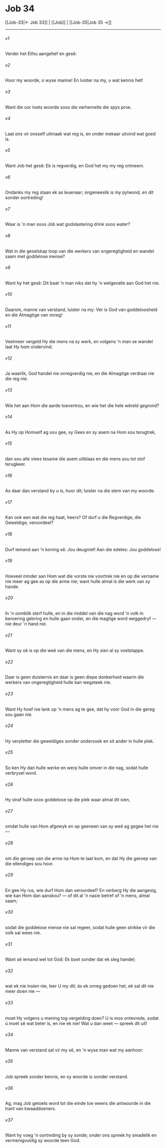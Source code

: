 # Job 34

[[Job-33|← Job 33]] | [[Job]] | [[Job-35|Job 35 →]]
***

###### v1
Verder het Elíhu aangehef en gesê: 
###### v2
Hoor my woorde, o wyse manne! En luister na my, u wat kennis het! 
###### v3
Want die oor toets woorde soos die verhemelte die spys proe. 
###### v4
Laat ons vir onsself uitmaak wat reg is, en onder mekaar uitvind wat goed is. 
###### v5
Want Job het gesê: Ek is regverdig, en God het my my reg ontneem. 
###### v6
Ondanks my reg staan ek as leuenaar; ongeneeslik is my pylwond, en dit sonder oortreding! 
###### v7
Waar is 'n man soos Job wat godslastering drink soos water? 
###### v8
Wat in die geselskap loop van die werkers van ongeregtigheid en wandel saam met goddelose mense? 
###### v9
Want hy het gesê: Dit baat 'n man niks dat hy 'n welgevalle aan God het nie. 
###### v10
Daarom, manne van verstand, luister na my: Ver is God van goddeloosheid en die Almagtige van onreg! 
###### v11
Veelmeer vergeld Hy die mens na sy werk, en volgens 'n man se wandel laat Hy hom ondervind. 
###### v12
Ja waarlik, God handel nie onregverdig nie, en die Almagtige verdraai nie die reg nie. 
###### v13
Wie het aan Hom die aarde toevertrou, en wie het die hele wêreld gegrond? 
###### v14
As Hy op Homself ag sou gee, sy Gees en sy asem na Hom sou terugtrek, 
###### v15
dan sou alle vlees tesame die asem uitblaas en die mens sou tot stof terugkeer. 
###### v16
As daar dan verstand by u is, hoor dit; luister na die stem van my woorde. 
###### v17
Kan ook een wat die reg haat, heers? Of durf u die Regverdige, die Geweldige, veroordeel? 
###### v18
Durf iemand aan 'n koning sê: Jou deugniet! Aan die edeles: Jou goddelose! 
###### v19
Hoeveel minder aan Hom wat die vorste nie voortrek nie en op die vername nie meer ag gee as op die arme nie; want hulle almal is die werk van sy hande. 
###### v20
In 'n oomblik sterf hulle, en in die middel van die nag word 'n volk in beroering gebring en hulle gaan onder, en die magtige word weggedryf — nie deur 'n hand nie. 
###### v21
Want sy oë is op die weë van die mens, en Hy sien al sy voetstappe. 
###### v22
Daar is geen duisternis en daar is geen diepe donkerheid waarin die werkers van ongeregtigheid hulle kan wegsteek nie. 
###### v23
Want Hy hoef nie lank op 'n mens ag te gee, dat hy voor God in die gereg sou gaan nie. 
###### v24
Hy verpletter die geweldiges sonder ondersoek en sit ander in hulle plek. 
###### v25
So ken Hy dan hulle werke en werp hulle omver in die nag, sodat hulle verbrysel word. 
###### v26
Hy straf hulle soos goddelose op die plek waar almal dit sien, 
###### v27
omdat hulle van Hom afgewyk en op geeneen van sy weë ag gegee het nie — 
###### v28
om die geroep van die arme na Hom te laat kom, en dat Hy die geroep van die ellendiges sou hoor. 
###### v29
En gee Hy rus, wie durf Hom dan veroordeel? En verberg Hy die aangesig, wie kan Hom dan aanskou? — of dit al 'n nasie betref of 'n mens, almal saam; 
###### v30
sodat die goddelose mense nie sal regeer, sodat hulle geen strikke vir die volk sal wees nie. 
###### v31
Want sê iemand wel tot Gód: Ek boet sonder dat ek sleg handel; 
###### v32
wat ek nie insien nie, leer U my dit; ás ek onreg gedoen het, ek sal dit nie meer doen nie — 
###### v33
moet Hy volgens u mening tog vergelding doen? U is mos ontevrede, sodat ú moet sê wat beter is, en nie ek nie! Wat u dan weet — spreek dit uit! 
###### v34
Manne van verstand sal vir my sê, en 'n wyse man wat my aanhoor: 
###### v35
Job spreek sonder kennis, en sy woorde is sonder verstand. 
###### v36
Ag, mag Job getoets word tot die einde toe weens die antwoorde in die trant van kwaaddoeners. 
###### v37
Want hy voeg 'n oortreding by sy sonde; onder ons spreek hy smadelik en vermenigvuldig sy woorde teen God. 
